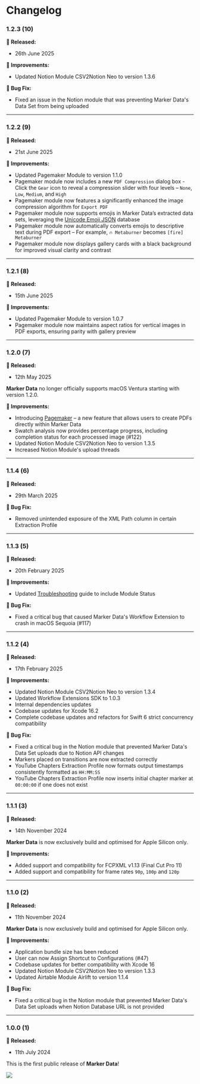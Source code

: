# Changelog

### 1.2.3 (10)

**🎉 Released:**
- 26th June 2025

**🔨 Improvements:**
- Updated Notion Module CSV2Notion Neo to version 1.3.6

**🐞 Bug Fix:**
- Fixed an issue in the Notion module that was preventing Marker Data's Data Set from being uploaded

---

### 1.2.2 (9)

**🎉 Released:**
- 21st June 2025

**🔨 Improvements:**
- Updated Pagemaker Module to version 1.1.0
- Pagemaker module now includes a new `PDF Compression` dialog box - Click the `Gear` icon to reveal a compression slider with four levels – `None`, `Low`, `Medium`, and `High`
- Pagemaker module now features a significantly enhanced the image compression algorithm for `Export PDF`
- Pagemaker module now supports emojis in Marker Data’s extracted data sets, leveraging the [Unicode Emoji JSON](https://github.com/muan/unicode-emoji-json) database
- Pagemaker module now automatically converts emojis to descriptive text during PDF export – For example, `🔥 Metaburner` becomes `[fire] Metaburner`
- Pagemaker module now displays gallery cards with a black background for improved visual clarity and contrast

---

### 1.2.1 (8)

**🎉 Released:**
- 15th June 2025

**🔨 Improvements:**
- Updated Pagemaker Module to version 1.0.7
- Pagemaker module now maintains aspect ratios for vertical images in PDF exports, ensuring parity with gallery preview

---

### 1.2.0 (7)

**🎉 Released:**
- 12th May 2025

**Marker Data** no longer officially supports macOS Ventura starting with version 1.2.0.

**🔨 Improvements:**
- Introducing [Pagemaker](https://markerdata.theacharya.co/user-guide/pagemaker/) – a new feature that allows users to create PDFs directly within Marker Data
- Swatch analysis now provides percentage progress, including completion status for each processed image (#122)
- Updated Notion Module CSV2Notion Neo to version 1.3.5
- Increased Notion Module's upload threads

---

### 1.1.4 (6)

**🎉 Released:**
- 29th March 2025

**🐞 Bug Fix:**
- Removed unintended exposure of the XML Path column in certain Extraction Profile

---

### 1.1.3 (5)

**🎉 Released:**
- 20th February 2025

**🔨 Improvements:**
- Updated [Troubleshooting](https://markerdata.theacharya.co/troubleshooting/) guide to include Module Status

**🐞 Bug Fix:**
- Fixed a critical bug that caused Marker Data's Workflow Extension to crash in macOS Sequoia (#117)

---

### 1.1.2 (4)

**🎉 Released:**
- 17th February 2025

**🔨 Improvements:**
- Updated Notion Module CSV2Notion Neo to version 1.3.4
- Updated Workflow Extensions SDK to 1.0.3
- Internal dependencies updates
- Codebase updates for Xcode 16.2
- Complete codebase updates and refactors for Swift 6 strict concurrency compatibility

**🐞 Bug Fix:**
- Fixed a critical bug in the Notion module that prevented Marker Data's Data Set uploads due to Notion API changes
- Markers placed on transitions are now extracted correctly
- YouTube Chapters Extraction Profile now formats output timestamps consistently formatted as `HH:MM:SS`
- YouTube Chapters Extraction Profile now inserts initial chapter marker at `00:00:00` if one does not exist

---

### 1.1.1 (3)

**🎉 Released:**
- 14th November 2024

**Marker Data** is now exclusively build and optimised for Apple Silicon only.

**🔨 Improvements:**
- Added support and compatibility for FCPXML v1.13 (Final Cut Pro 11)
- Added support and compatibility for frame rates `90p`, `100p` and `120p`

---

### 1.1.0 (2)

**🎉 Released:**
- 11th November 2024

**Marker Data** is now exclusively build and optimised for Apple Silicon only.

**🔨 Improvements:**
- Application bundle size has been reduced
- User can now Assign Shortcut to Configurations (#47)
- Codebase updates for better compatibility with Xcode 16
- Updated Notion Module CSV2Notion Neo to version 1.3.3
- Updated Airtable Module Airlift to version 1.1.4

**🐞 Bug Fix:**
- Fixed a critical bug in the Notion module that prevented Marker Data's Data Set uploads when Notion Database URL is not provided

---

### 1.0.0 (1)

**🎉 Released:**
- 11th July 2024

This is the first public release of **Marker Data**!

<p align="left"><img src="https://i.giphy.com/Lp71UWmAAeJHi.webp"></p>
